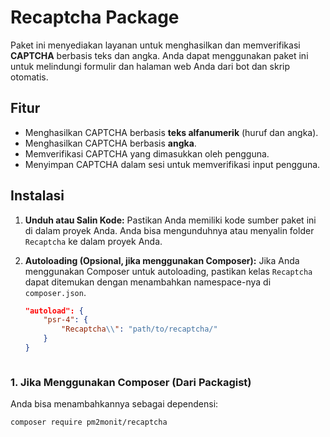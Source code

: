 # Recaptcha Package

Paket ini menyediakan layanan untuk menghasilkan dan memverifikasi **CAPTCHA** berbasis teks dan angka. Anda dapat menggunakan paket ini untuk melindungi formulir dan halaman web Anda dari bot dan skrip otomatis.

## Fitur

- Menghasilkan CAPTCHA berbasis **teks alfanumerik** (huruf dan angka).
- Menghasilkan CAPTCHA berbasis **angka**.
- Memverifikasi CAPTCHA yang dimasukkan oleh pengguna.
- Menyimpan CAPTCHA dalam sesi untuk memverifikasi input pengguna.

## Instalasi

1. **Unduh atau Salin Kode:**
   Pastikan Anda memiliki kode sumber paket ini di dalam proyek Anda. Anda bisa mengunduhnya atau menyalin folder `Recaptcha` ke dalam proyek Anda.

2. **Autoloading (Opsional, jika menggunakan Composer):**
   Jika Anda menggunakan Composer untuk autoloading, pastikan kelas `Recaptcha` dapat ditemukan dengan menambahkan namespace-nya di `composer.json`.

   ```json
   "autoload": {
       "psr-4": {
           "Recaptcha\\": "path/to/recaptcha/"
       }
   }



### 1. **Jika Menggunakan Composer (Dari Packagist)**

Anda bisa menambahkannya sebagai dependensi:

```bash
composer require pm2monit/recaptcha
